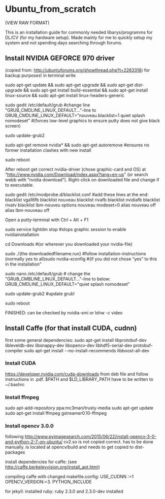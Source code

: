 # Ubuntu_from_scratch
(VIEW RAW FORMAT)

This is an installation guide for commonly needed libarys/programms for DL/CV (for my hardware setup). Made mainly for me to quickly setup my system and not spending days searching through forums.

## Install NVIDIA GEFORCE 970 driver 
(copied from: http://ubuntuforums.org/showthread.php?t=2263316) for backup purposes!
in terminal write

sudo apt-get update && sudo apt-get upgrade && sudo apt-get dist-upgrade && sudo apt-get install build-essential && sudo
apt-get install linux-source && sudo apt-get install linux-headers-generic

sudo gedit /etc/default/grub #change line "GRUB_CMDLINE_LINUX_DEFAULT..."-line to
GRUB_CMDLINE_LINUX_DEFAULT="nouveau.blacklist=1 quiet splash nomodeset" #(forces low-level graphics to ensure putty does not give black screen)

sudo update-grub2

sudo apt-get remove nvidia* && sudo apt-get autoremove #ensures no former installation clashes with new install

sudo reboot


After reboot get correct nvidia-driver (chose graphic-card and OS) at “http://www.nvidia.com/Download/index.aspx?lang=en-us" (or search webb with “nvidia download”). Right-click on downloaded file and change if to executable.

sudo gedit /etc/modprobe.d/blacklist.conf #add these lines at the end:
blacklist vga16fb
blacklist nouveau
blacklist rivafb
blacklist nvidiafb
blacklist rivatv
blacklist lbm-nouveu
options nouveau modeset=0
alias nouveau off
alias lbm-nouveau off


Open a putty-terminal with Ctrl + Alt + F1

sudo service lightdm stop #stops graphic session to enable nvidiainstallation

cd Downloads #(or wherever you downloaded your nvidia-file)

sudo ./{the downloadedfilename.run} #follow installation-instructions (normally yes to all)sudo nvidia-xconfig #(if you did not chose “yes” to this in the installation”

sudo nano /etc/default/grub # change the "GRUB_CMBLINE_LINUX_DEFAULT..."-line to below:
GRUB_CMDLINE_LINUX_DEFAULT="quiet splash nomodeset”

sudo update-grub2 #update grub!

sudo reboot


FINISHED: can be checked by nvidia-smi or lshw -c video

## Install Caffe (for that install CUDA, cudnn)

first some general dependencies:
sudo apt-get install libprotobuf-dev libleveldb-dev libsnappy-dev libopencv-dev libhdf5-serial-dev protobuf-compiler
sudo apt-get install --no-install-recommends libboost-all-dev

### Install CUDA 
https://developer.nvidia.com/cuda-downloads from deb file and follow instructions in .pdf. 
$PATH and $LD_LIBRARY_PATH have to be written to ~/.bashrc

### Install ffmpeg 

sudo apt-add-repository ppa:mc3man/trusty-media
sudo apt-get update
sudo apt-get install ffmpeg gstreamer0.10-ffmpeg

### Install opencv 3.0.0
following  http://www.pyimagesearch.com/2015/06/22/install-opencv-3-0-and-python-2-7-on-ubuntu/
cv2.so is not copied correct. has to be done manually. is located at opencv/build and needs to get copied to dist-packages


install dependencies for caffe: (see http://caffe.berkeleyvision.org/install_apt.html)



compiling caffe with changed makefile.config: USE_CUDNN :=1 OPENCV_VERSION:=3. PYTHON_INCLUDE

for jekyll: installed ruby: ruby 2.3.0 and 2.3.0-dev installed
